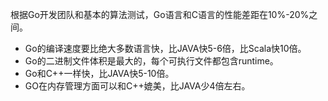 根据Go开发团队和基本的算法测试，Go语言和C语言的性能差距在10%-20%之间。

* Go的编译速度要比绝大多数语言快，比JAVA快5-6倍，比Scala快10倍。
* Go的二进制文件体积是最大的，每个可执行文件都包含runtime。
* Go和C++一样快，比JAVA快5-10倍。
* GO在内存管理方面可以和C++媲美，比JAVA少4倍左右。


